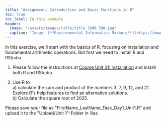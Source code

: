 ```yaml
---
title: "Assignment: Introduction and Basic Functions in R"
toc: true
toc_label: In this example
header:
  image: "/assets/images/title/title_1600_500.jpg"
  caption: 'Image: [**Environmental Informatics Marburg**](https://www.uni-marburg.de/en/fb19/disciplines/physisch/environmentalinformatics)'
---
```



In this exercise, we'll start with the basics of R, focusing on installation and fundamental arithmetic operations. But first we need to install R and RStudio.


1. Please follow the instructions at [Course Unit 01: Installation](https://geomoer.github.io/moer-base-r/unit01/unit01-02_Installation.html) and install both R and RStudio.

2. Use R to <br/>
  a) calculate the sum and product of the numbers 3, 7, 9, 12, and 21. Explore R's help features to find an alternative solutions. <br/>
  b) Calculate the square root of 2025.

Please save your file as "FirstName_LastName_Task_Day1_Unit1.R" and upload it to the "Upload/Unit 1"-Folder in Ilias
